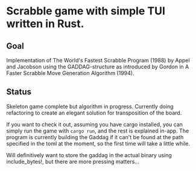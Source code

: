 # Scrabble game with simple TUI written in Rust.

## Goal
Implementation of The World's Fastest Scrabble Program (1988) by Appel and Jacobson
using the GADDAG-structure as introduced by Gordon in A Faster Scrabble Move Generation
Algorithm (1994).

## Status
Skeleton game complete but algorithm in progress.
Currently doing refactoring to create an elegant solution for transposition of the board.

If you want to check it out, assuming you have cargo installed, 
you can simply run the game with `cargo run`, and the rest is explained in-app.
The program is currently building the Gaddag if it can't be found at the path specified in the toml 
at the moment, so the first time will take a little while.

Will definitively want to store the gaddag in the actual binary using include_bytes!, 
but there are more pressing matters...
